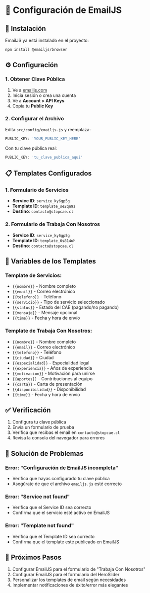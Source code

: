 # 📧 Configuración de EmailJS

## 🚀 Instalación

EmailJS ya está instalado en el proyecto:
```bash
npm install @emailjs/browser
```

## ⚙️ Configuración

### 1. Obtener Clave Pública
1. Ve a [emailjs.com](https://www.emailjs.com/)
2. Inicia sesión o crea una cuenta
3. Ve a **Account > API Keys**
4. Copia tu **Public Key**

### 2. Configurar el Archivo
Edita `src/config/emailjs.js` y reemplaza:
```javascript
PUBLIC_KEY: 'YOUR_PUBLIC_KEY_HERE'
```
Con tu clave pública real:
```javascript
PUBLIC_KEY: 'tu_clave_publica_aqui'
```

## 📋 Templates Configurados

### 1. Formulario de Servicios
- **Service ID**: `service_ky6gp5g`
- **Template ID**: `template_se2qn9z`
- **Destino**: `contacto@stopcae.cl`

### 2. Formulario de Trabaja Con Nosotros
- **Service ID**: `service_ky6gp5g`
- **Template ID**: `template_6s814uh`
- **Destino**: `contacto@stopcae.cl`

## 🔧 Variables de los Templates

### Template de Servicios:
- `{{nombre}}` - Nombre completo
- `{{email}}` - Correo electrónico
- `{{telefono}}` - Teléfono
- `{{servicio}}` - Tipo de servicio seleccionado
- `{{status}}` - Estado del CAE (pagando/no pagando)
- `{{mensaje}}` - Mensaje opcional
- `{{time}}` - Fecha y hora de envío

### Template de Trabaja Con Nosotros:
- `{{nombre}}` - Nombre completo
- `{{email}}` - Correo electrónico
- `{{telefono}}` - Teléfono
- `{{ciudad}}` - Ciudad
- `{{especialidad}}` - Especialidad legal
- `{{experiencia}}` - Años de experiencia
- `{{motivacion}}` - Motivación para unirse
- `{{aportes}}` - Contribuciones al equipo
- `{{carta}}` - Carta de presentación
- `{{disponibilidad}}` - Disponibilidad
- `{{time}}` - Fecha y hora de envío

## ✅ Verificación

1. Configura tu clave pública
2. Envía un formulario de prueba
3. Verifica que recibas el email en `contacto@stopcae.cl`
4. Revisa la consola del navegador para errores

## 🚨 Solución de Problemas

### Error: "Configuración de EmailJS incompleta"
- Verifica que hayas configurado tu clave pública
- Asegúrate de que el archivo `emailjs.js` esté correcto

### Error: "Service not found"
- Verifica que el Service ID sea correcto
- Confirma que el servicio esté activo en EmailJS

### Error: "Template not found"
- Verifica que el Template ID sea correcto
- Confirma que el template esté publicado en EmailJS

## 📱 Próximos Pasos

1. Configurar EmailJS para el formulario de "Trabaja Con Nosotros"
2. Configurar EmailJS para el formulario del HeroSlider
3. Personalizar los templates de email según necesidades
4. Implementar notificaciones de éxito/error más elegantes
